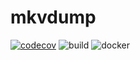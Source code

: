 # mkvdump

[![codecov](https://codecov.io/gh/cadubentzen/mkvdump/branch/main/graph/badge.svg?token=2Q2LOK4J95)](https://codecov.io/gh/cadubentzen/mkvdump)
![build](https://github.com/cadubentzen/mkvdump/actions/workflows/rust.yml/badge.svg)
![docker](https://github.com/cadubentzen/mkvdump/actions/workflows/cross.yml/badge.svg)
